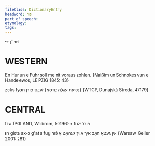 ```yaml
---
fileClass: DictionaryEntry
headword: פֿור
part_of_speech: 
etymology: 
tags: 
---
```

פֿור
־ן
די

WESTERN
========

En Hur un e Fuhr soll me nit voraus zohlen.
{Maißim un Schnokes vun e Handelewos, LEIPZIG 1845: 43}

zɛks fyαn זעקס פֿורן {ɴᴏᴛᴇ: נסיעת עגלה} {WTCP, Dunajská Streda, 47179}

CENTRAL
========

fiˑə {POLAND, Wolbrom, 50196}
	•	fiˑʀɫ פֿורל

ᵻn giɛta ax-ɔ g'at a fuu̯ אין געטאָ האָב איך אויך געהאַט אַ פֿור {Warsaw, Geller 2001: 281}

